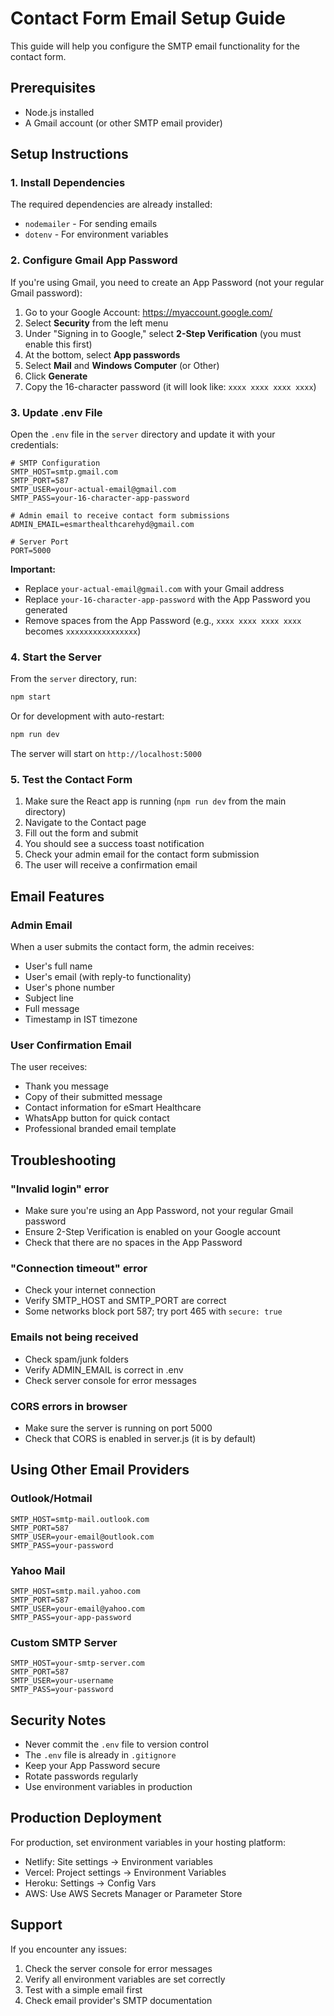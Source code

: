 # Contact Form Email Setup Guide

This guide will help you configure the SMTP email functionality for the contact form.

## Prerequisites

- Node.js installed
- A Gmail account (or other SMTP email provider)

## Setup Instructions

### 1. Install Dependencies

The required dependencies are already installed:
- `nodemailer` - For sending emails
- `dotenv` - For environment variables

### 2. Configure Gmail App Password

If you're using Gmail, you need to create an App Password (not your regular Gmail password):

1. Go to your Google Account: https://myaccount.google.com/
2. Select **Security** from the left menu
3. Under "Signing in to Google," select **2-Step Verification** (you must enable this first)
4. At the bottom, select **App passwords**
5. Select **Mail** and **Windows Computer** (or Other)
6. Click **Generate**
7. Copy the 16-character password (it will look like: `xxxx xxxx xxxx xxxx`)

### 3. Update .env File

Open the `.env` file in the `server` directory and update it with your credentials:

```env
# SMTP Configuration
SMTP_HOST=smtp.gmail.com
SMTP_PORT=587
SMTP_USER=your-actual-email@gmail.com
SMTP_PASS=your-16-character-app-password

# Admin email to receive contact form submissions
ADMIN_EMAIL=esmarthealthcarehyd@gmail.com

# Server Port
PORT=5000
```

**Important:**
- Replace `your-actual-email@gmail.com` with your Gmail address
- Replace `your-16-character-app-password` with the App Password you generated
- Remove spaces from the App Password (e.g., `xxxx xxxx xxxx xxxx` becomes `xxxxxxxxxxxxxxxx`)

### 4. Start the Server

From the `server` directory, run:

```bash
npm start
```

Or for development with auto-restart:

```bash
npm run dev
```

The server will start on `http://localhost:5000`

### 5. Test the Contact Form

1. Make sure the React app is running (`npm run dev` from the main directory)
2. Navigate to the Contact page
3. Fill out the form and submit
4. You should see a success toast notification
5. Check your admin email for the contact form submission
6. The user will receive a confirmation email

## Email Features

### Admin Email
When a user submits the contact form, the admin receives:
- User's full name
- User's email (with reply-to functionality)
- User's phone number
- Subject line
- Full message
- Timestamp in IST timezone

### User Confirmation Email
The user receives:
- Thank you message
- Copy of their submitted message
- Contact information for eSmart Healthcare
- WhatsApp button for quick contact
- Professional branded email template

## Troubleshooting

### "Invalid login" error
- Make sure you're using an App Password, not your regular Gmail password
- Ensure 2-Step Verification is enabled on your Google account
- Check that there are no spaces in the App Password

### "Connection timeout" error
- Check your internet connection
- Verify SMTP_HOST and SMTP_PORT are correct
- Some networks block port 587; try port 465 with `secure: true`

### Emails not being received
- Check spam/junk folders
- Verify ADMIN_EMAIL is correct in .env
- Check server console for error messages

### CORS errors in browser
- Make sure the server is running on port 5000
- Check that CORS is enabled in server.js (it is by default)

## Using Other Email Providers

### Outlook/Hotmail
```env
SMTP_HOST=smtp-mail.outlook.com
SMTP_PORT=587
SMTP_USER=your-email@outlook.com
SMTP_PASS=your-password
```

### Yahoo Mail
```env
SMTP_HOST=smtp.mail.yahoo.com
SMTP_PORT=587
SMTP_USER=your-email@yahoo.com
SMTP_PASS=your-app-password
```

### Custom SMTP Server
```env
SMTP_HOST=your-smtp-server.com
SMTP_PORT=587
SMTP_USER=your-username
SMTP_PASS=your-password
```

## Security Notes

- Never commit the `.env` file to version control
- The `.env` file is already in `.gitignore`
- Keep your App Password secure
- Rotate passwords regularly
- Use environment variables in production

## Production Deployment

For production, set environment variables in your hosting platform:
- Netlify: Site settings → Environment variables
- Vercel: Project settings → Environment Variables
- Heroku: Settings → Config Vars
- AWS: Use AWS Secrets Manager or Parameter Store

## Support

If you encounter any issues:
1. Check the server console for error messages
2. Verify all environment variables are set correctly
3. Test with a simple email first
4. Check email provider's SMTP documentation